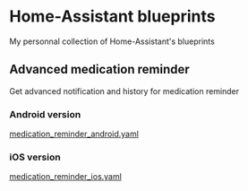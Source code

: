 # Home-Assistant blueprints

My personnal collection of Home-Assistant's blueprints


## Advanced medication reminder

Get advanced notification and history for medication reminder

### Android version

[medication_reminder_android.yaml](blueprints/medication_reminder_android.yaml)

### iOS version

[medication_reminder_ios.yaml](blueprints/medication_reminder_ios.yaml)
